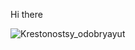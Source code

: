 Hi there 

![Krestonostsy_odobryayut](https://user-images.githubusercontent.com/97510566/174430725-8f506bef-5b2f-47cf-babe-15811adbc079.gif)

